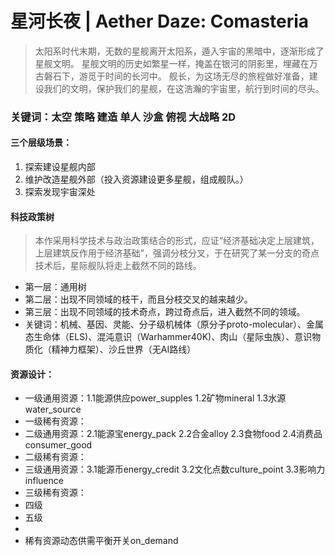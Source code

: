 # 星河长夜 | Aether Daze: Comasteria
> 太阳系时代末期，无数的星舰离开太阳系，遁入宇宙的黑暗中，逐渐形成了星舰文明。
星舰文明的历史如繁星一样，掩盖在银河的阴影里，埋藏在万古磐石下，游觅于时间的长河中。
舰长，为这场无尽的旅程做好准备，建设我们的文明，保护我们的星舰，在这浩瀚的宇宙里，航行到时间的尽头。
### 关键词：太空 策略 建造 单人 沙盒 俯视 大战略 2D


#### 三个层级场景：
1. 探索建设星舰内部
2. 维护改造星舰外部（投入资源建设更多星舰，组成舰队。）
3. 探索发现宇宙深处

#### 科技政策树
> 本作采用科学技术与政治政策结合的形式，应证“经济基础决定上层建筑，上层建筑反作用于经济基础”，强调分枝分叉，于在研究了某一分支的奇点技术后，星际舰队将走上截然不同的路线。
- 第一层：通用树
- 第二层：出现不同领域的枝干，而且分枝交叉的越来越少。
- 第三层：出现不同领域的技术奇点，跨过奇点后，进入截然不同的领域。
- 关键词：机械、基因、灵能、分子级机械体（原分子proto-molecular）、金属态生命体（ELS)、混沌意识（Warhammer40K)、肉山（星际虫族）、意识物质化（精神力框架）、沙丘世界（无AI路线）



#### 资源设计：
- 一级通用资源：1.1能源供应power_supples 1.2矿物mineral 1.3水源water_source
- 一级稀有资源：
- 二级通用资源：2.1能源宝energy_pack 2.2合金alloy 2.3食物food 2.4消费品consumer_good
- 二级稀有资源：
- 三级通用资源：3.1能源币energy_credit 3.2文化点数culture_point 3.3影响力influence
- 三级稀有资源：
- 四级
- 五级
- 
- 稀有资源动态供需平衡开关on_demand